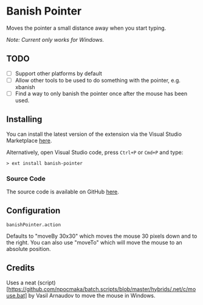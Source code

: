 # Banish Pointer

Moves the pointer a small distance away when you start typing.

_Note: Current only works for Windows._

## TODO

 - [ ] Support other platforms by default
 - [ ] Allow other tools to be used to do something with the pointer, e.g. xbanish
 - [ ] Find a way to only banish the pointer once after the mouse has been used.

## Installing

You can install the latest version of the extension via the Visual Studio Marketplace [here](https://marketplace.visualstudio.com/items?itemName=Gruntfuggly.banish-pointer).

Alternatively, open Visual Studio code, press `Ctrl+P` or `Cmd+P` and type:

    > ext install banish-pointer

### Source Code

The source code is available on GitHub [here](https://github.com/Gruntfuggly/banish-pointer).

## Configuration

`banishPointer.action`

Defaults to "moveBy 30x30" which moves the mouse 30 pixels down and to the right. You can also use "moveTo" which will move the mouse to an absolute position.

## Credits

Uses a neat (script)[https://github.com/npocmaka/batch.scripts/blob/master/hybrids/.net/c/mouse.bat] by Vasil Arnaudov to move the mouse in Windows.

